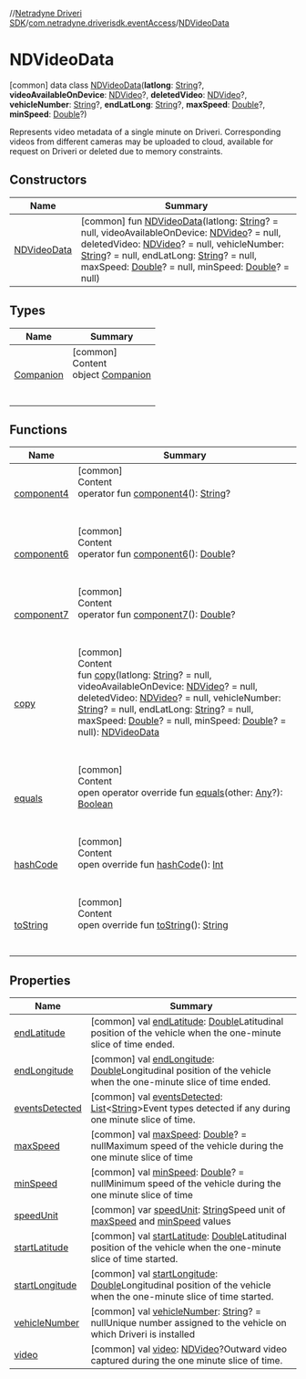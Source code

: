 //[Netradyne Driveri SDK](../../index.md)/[com.netradyne.driverisdk.eventAccess](../index.md)/[NDVideoData](index.md)



# NDVideoData  
 [common] data class [NDVideoData](index.md)(**latlong**: [String](https://kotlinlang.org/api/latest/jvm/stdlib/kotlin/-string/index.html)?, **videoAvailableOnDevice**: [NDVideo](../../com.netradyne.driverisdk.video/-n-d-video/index.md)?, **deletedVideo**: [NDVideo](../../com.netradyne.driverisdk.video/-n-d-video/index.md)?, **vehicleNumber**: [String](https://kotlinlang.org/api/latest/jvm/stdlib/kotlin/-string/index.html)?, **endLatLong**: [String](https://kotlinlang.org/api/latest/jvm/stdlib/kotlin/-string/index.html)?, **maxSpeed**: [Double](https://kotlinlang.org/api/latest/jvm/stdlib/kotlin/-double/index.html)?, **minSpeed**: [Double](https://kotlinlang.org/api/latest/jvm/stdlib/kotlin/-double/index.html)?)

Represents video metadata of a single minute on Driveri. Corresponding videos from different cameras may be uploaded to cloud, available for request on Driveri or deleted due to memory constraints.

   


## Constructors  
  
|  Name|  Summary| 
|---|---|
| <a name="com.netradyne.driverisdk.eventAccess/NDVideoData/NDVideoData/#kotlin.String?#com.netradyne.driverisdk.video.NDVideo?#com.netradyne.driverisdk.video.NDVideo?#kotlin.String?#kotlin.String?#kotlin.Double?#kotlin.Double?/PointingToDeclaration/"></a>[NDVideoData](-n-d-video-data.md)| <a name="com.netradyne.driverisdk.eventAccess/NDVideoData/NDVideoData/#kotlin.String?#com.netradyne.driverisdk.video.NDVideo?#com.netradyne.driverisdk.video.NDVideo?#kotlin.String?#kotlin.String?#kotlin.Double?#kotlin.Double?/PointingToDeclaration/"></a> [common] fun [NDVideoData](-n-d-video-data.md)(latlong: [String](https://kotlinlang.org/api/latest/jvm/stdlib/kotlin/-string/index.html)? = null, videoAvailableOnDevice: [NDVideo](../../com.netradyne.driverisdk.video/-n-d-video/index.md)? = null, deletedVideo: [NDVideo](../../com.netradyne.driverisdk.video/-n-d-video/index.md)? = null, vehicleNumber: [String](https://kotlinlang.org/api/latest/jvm/stdlib/kotlin/-string/index.html)? = null, endLatLong: [String](https://kotlinlang.org/api/latest/jvm/stdlib/kotlin/-string/index.html)? = null, maxSpeed: [Double](https://kotlinlang.org/api/latest/jvm/stdlib/kotlin/-double/index.html)? = null, minSpeed: [Double](https://kotlinlang.org/api/latest/jvm/stdlib/kotlin/-double/index.html)? = null)   <br>


## Types  
  
|  Name|  Summary| 
|---|---|
| <a name="com.netradyne.driverisdk.eventAccess/NDVideoData.Companion///PointingToDeclaration/"></a>[Companion](-companion/index.md)| <a name="com.netradyne.driverisdk.eventAccess/NDVideoData.Companion///PointingToDeclaration/"></a>[common]  <br>Content  <br>object [Companion](-companion/index.md)  <br><br><br>


## Functions  
  
|  Name|  Summary| 
|---|---|
| <a name="com.netradyne.driverisdk.eventAccess/NDVideoData/component4/#/PointingToDeclaration/"></a>[component4](component4.md)| <a name="com.netradyne.driverisdk.eventAccess/NDVideoData/component4/#/PointingToDeclaration/"></a>[common]  <br>Content  <br>operator fun [component4](component4.md)(): [String](https://kotlinlang.org/api/latest/jvm/stdlib/kotlin/-string/index.html)?  <br><br><br>
| <a name="com.netradyne.driverisdk.eventAccess/NDVideoData/component6/#/PointingToDeclaration/"></a>[component6](component6.md)| <a name="com.netradyne.driverisdk.eventAccess/NDVideoData/component6/#/PointingToDeclaration/"></a>[common]  <br>Content  <br>operator fun [component6](component6.md)(): [Double](https://kotlinlang.org/api/latest/jvm/stdlib/kotlin/-double/index.html)?  <br><br><br>
| <a name="com.netradyne.driverisdk.eventAccess/NDVideoData/component7/#/PointingToDeclaration/"></a>[component7](component7.md)| <a name="com.netradyne.driverisdk.eventAccess/NDVideoData/component7/#/PointingToDeclaration/"></a>[common]  <br>Content  <br>operator fun [component7](component7.md)(): [Double](https://kotlinlang.org/api/latest/jvm/stdlib/kotlin/-double/index.html)?  <br><br><br>
| <a name="com.netradyne.driverisdk.eventAccess/NDVideoData/copy/#kotlin.String?#com.netradyne.driverisdk.video.NDVideo?#com.netradyne.driverisdk.video.NDVideo?#kotlin.String?#kotlin.String?#kotlin.Double?#kotlin.Double?/PointingToDeclaration/"></a>[copy](copy.md)| <a name="com.netradyne.driverisdk.eventAccess/NDVideoData/copy/#kotlin.String?#com.netradyne.driverisdk.video.NDVideo?#com.netradyne.driverisdk.video.NDVideo?#kotlin.String?#kotlin.String?#kotlin.Double?#kotlin.Double?/PointingToDeclaration/"></a>[common]  <br>Content  <br>fun [copy](copy.md)(latlong: [String](https://kotlinlang.org/api/latest/jvm/stdlib/kotlin/-string/index.html)? = null, videoAvailableOnDevice: [NDVideo](../../com.netradyne.driverisdk.video/-n-d-video/index.md)? = null, deletedVideo: [NDVideo](../../com.netradyne.driverisdk.video/-n-d-video/index.md)? = null, vehicleNumber: [String](https://kotlinlang.org/api/latest/jvm/stdlib/kotlin/-string/index.html)? = null, endLatLong: [String](https://kotlinlang.org/api/latest/jvm/stdlib/kotlin/-string/index.html)? = null, maxSpeed: [Double](https://kotlinlang.org/api/latest/jvm/stdlib/kotlin/-double/index.html)? = null, minSpeed: [Double](https://kotlinlang.org/api/latest/jvm/stdlib/kotlin/-double/index.html)? = null): [NDVideoData](index.md)  <br><br><br>
| <a name="kotlin/Any/equals/#kotlin.Any?/PointingToDeclaration/"></a>[equals](../../com.netradyne.driverisdk.video/-n-d-video-a-p-i/index.md#%5Bkotlin%2FAny%2Fequals%2F%23kotlin.Any%3F%2FPointingToDeclaration%2F%5D%2FFunctions%2F106651406)| <a name="kotlin/Any/equals/#kotlin.Any?/PointingToDeclaration/"></a>[common]  <br>Content  <br>open operator override fun [equals](../../com.netradyne.driverisdk.video/-n-d-video-a-p-i/index.md#%5Bkotlin%2FAny%2Fequals%2F%23kotlin.Any%3F%2FPointingToDeclaration%2F%5D%2FFunctions%2F106651406)(other: [Any](https://kotlinlang.org/api/latest/jvm/stdlib/kotlin/-any/index.html)?): [Boolean](https://kotlinlang.org/api/latest/jvm/stdlib/kotlin/-boolean/index.html)  <br><br><br>
| <a name="kotlin/Any/hashCode/#/PointingToDeclaration/"></a>[hashCode](../../com.netradyne.driverisdk.video/-n-d-video-a-p-i/index.md#%5Bkotlin%2FAny%2FhashCode%2F%23%2FPointingToDeclaration%2F%5D%2FFunctions%2F106651406)| <a name="kotlin/Any/hashCode/#/PointingToDeclaration/"></a>[common]  <br>Content  <br>open override fun [hashCode](../../com.netradyne.driverisdk.video/-n-d-video-a-p-i/index.md#%5Bkotlin%2FAny%2FhashCode%2F%23%2FPointingToDeclaration%2F%5D%2FFunctions%2F106651406)(): [Int](https://kotlinlang.org/api/latest/jvm/stdlib/kotlin/-int/index.html)  <br><br><br>
| <a name="kotlin/Any/toString/#/PointingToDeclaration/"></a>[toString](../../com.netradyne.driverisdk.video/-n-d-video-a-p-i/index.md#%5Bkotlin%2FAny%2FtoString%2F%23%2FPointingToDeclaration%2F%5D%2FFunctions%2F106651406)| <a name="kotlin/Any/toString/#/PointingToDeclaration/"></a>[common]  <br>Content  <br>open override fun [toString](../../com.netradyne.driverisdk.video/-n-d-video-a-p-i/index.md#%5Bkotlin%2FAny%2FtoString%2F%23%2FPointingToDeclaration%2F%5D%2FFunctions%2F106651406)(): [String](https://kotlinlang.org/api/latest/jvm/stdlib/kotlin/-string/index.html)  <br><br><br>


## Properties  
  
|  Name|  Summary| 
|---|---|
| <a name="com.netradyne.driverisdk.eventAccess/NDVideoData/endLatitude/#/PointingToDeclaration/"></a>[endLatitude](end-latitude.md)| <a name="com.netradyne.driverisdk.eventAccess/NDVideoData/endLatitude/#/PointingToDeclaration/"></a> [common] val [endLatitude](end-latitude.md): [Double](https://kotlinlang.org/api/latest/jvm/stdlib/kotlin/-double/index.html)Latitudinal position of the vehicle when the one-minute slice of time ended.   <br>
| <a name="com.netradyne.driverisdk.eventAccess/NDVideoData/endLongitude/#/PointingToDeclaration/"></a>[endLongitude](end-longitude.md)| <a name="com.netradyne.driverisdk.eventAccess/NDVideoData/endLongitude/#/PointingToDeclaration/"></a> [common] val [endLongitude](end-longitude.md): [Double](https://kotlinlang.org/api/latest/jvm/stdlib/kotlin/-double/index.html)Longitudinal position of the vehicle when the one-minute slice of time ended.   <br>
| <a name="com.netradyne.driverisdk.eventAccess/NDVideoData/eventsDetected/#/PointingToDeclaration/"></a>[eventsDetected](events-detected.md)| <a name="com.netradyne.driverisdk.eventAccess/NDVideoData/eventsDetected/#/PointingToDeclaration/"></a> [common] val [eventsDetected](events-detected.md): [List](https://kotlinlang.org/api/latest/jvm/stdlib/kotlin.collections/-list/index.html)<[String](https://kotlinlang.org/api/latest/jvm/stdlib/kotlin/-string/index.html)>Event types detected if any during one minute slice of time.   <br>
| <a name="com.netradyne.driverisdk.eventAccess/NDVideoData/maxSpeed/#/PointingToDeclaration/"></a>[maxSpeed](max-speed.md)| <a name="com.netradyne.driverisdk.eventAccess/NDVideoData/maxSpeed/#/PointingToDeclaration/"></a> [common] val [maxSpeed](max-speed.md): [Double](https://kotlinlang.org/api/latest/jvm/stdlib/kotlin/-double/index.html)? = nullMaximum speed of the vehicle during the one minute slice of time   <br>
| <a name="com.netradyne.driverisdk.eventAccess/NDVideoData/minSpeed/#/PointingToDeclaration/"></a>[minSpeed](min-speed.md)| <a name="com.netradyne.driverisdk.eventAccess/NDVideoData/minSpeed/#/PointingToDeclaration/"></a> [common] val [minSpeed](min-speed.md): [Double](https://kotlinlang.org/api/latest/jvm/stdlib/kotlin/-double/index.html)? = nullMinimum speed of the vehicle during the one minute slice of time   <br>
| <a name="com.netradyne.driverisdk.eventAccess/NDVideoData/speedUnit/#/PointingToDeclaration/"></a>[speedUnit](speed-unit.md)| <a name="com.netradyne.driverisdk.eventAccess/NDVideoData/speedUnit/#/PointingToDeclaration/"></a> [common] var [speedUnit](speed-unit.md): [String](https://kotlinlang.org/api/latest/jvm/stdlib/kotlin/-string/index.html)Speed unit of [maxSpeed](max-speed.md) and [minSpeed](min-speed.md) values   <br>
| <a name="com.netradyne.driverisdk.eventAccess/NDVideoData/startLatitude/#/PointingToDeclaration/"></a>[startLatitude](start-latitude.md)| <a name="com.netradyne.driverisdk.eventAccess/NDVideoData/startLatitude/#/PointingToDeclaration/"></a> [common] val [startLatitude](start-latitude.md): [Double](https://kotlinlang.org/api/latest/jvm/stdlib/kotlin/-double/index.html)Latitudinal position of the vehicle when the one-minute slice of time started.   <br>
| <a name="com.netradyne.driverisdk.eventAccess/NDVideoData/startLongitude/#/PointingToDeclaration/"></a>[startLongitude](start-longitude.md)| <a name="com.netradyne.driverisdk.eventAccess/NDVideoData/startLongitude/#/PointingToDeclaration/"></a> [common] val [startLongitude](start-longitude.md): [Double](https://kotlinlang.org/api/latest/jvm/stdlib/kotlin/-double/index.html)Longitudinal position of the vehicle when the one-minute slice of time started.   <br>
| <a name="com.netradyne.driverisdk.eventAccess/NDVideoData/vehicleNumber/#/PointingToDeclaration/"></a>[vehicleNumber](vehicle-number.md)| <a name="com.netradyne.driverisdk.eventAccess/NDVideoData/vehicleNumber/#/PointingToDeclaration/"></a> [common] val [vehicleNumber](vehicle-number.md): [String](https://kotlinlang.org/api/latest/jvm/stdlib/kotlin/-string/index.html)? = nullUnique number assigned to the vehicle on which Driveri is installed   <br>
| <a name="com.netradyne.driverisdk.eventAccess/NDVideoData/video/#/PointingToDeclaration/"></a>[video](video.md)| <a name="com.netradyne.driverisdk.eventAccess/NDVideoData/video/#/PointingToDeclaration/"></a> [common] val [video](video.md): [NDVideo](../../com.netradyne.driverisdk.video/-n-d-video/index.md)?Outward video captured during the one minute slice of time.   <br>

